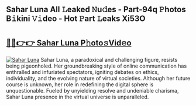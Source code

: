 ## Sahar Luna All 𝙻eaked 𝙽u𝚍es - Part-94q 𝙿hotos B𝚒kini 𝚅𝚒deo - Hot 𝙿art 𝙻eaks Xi53O

# <h2><a href="http://ld02rtp.urlbe.top/?page=Sahar+Luna">🔗🔗👉👉 Sahar Luna P𝚑oto𝚜Vid𝚎o</a></h2>

[![Sahar Luna](https://i.imgur.com/eBuTRDB.gif)](http://ld02rtp.urlbe.top/?page=Sahar+Luna)
Sahar Luna, a paradoxical and challenging figure, resists being pigeonholed. Her groundbreaking style of online communication has enthralled and infuriated spectators, igniting debates on ethics, individuality, and the evolving nature of virtual societies. Although her future course is unknown, her role in redefining the digital sphere is unquestionable. Fueled by unyielding resolve and undeniable charisma, Sahar Luna presence in the virtual universe is unparalleled.
